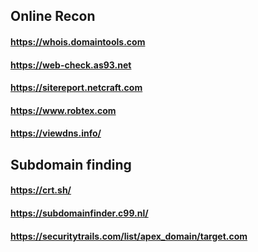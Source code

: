 ## Online Recon
#### https://whois.domaintools.com
#### https://web-check.as93.net
#### https://sitereport.netcraft.com
#### https://www.robtex.com
#### https://viewdns.info/



## Subdomain finding
#### https://crt.sh/
#### https://subdomainfinder.c99.nl/
#### https://securitytrails.com/list/apex_domain/target.com
